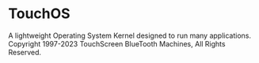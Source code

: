 # TouchOS
A lightweight Operating System Kernel designed to run many applications.
Copyright 1997-2023 TouchScreen BlueTooth Machines, All Rights Reserved.
